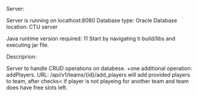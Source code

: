 Server:

Server is running on localhost:8080
Database type: Oracle
Database location: CTU server

Java runtime version required: 11
Start by navigating ti build/libs and executing jar file.

Descriprion: 

Server to handle CRUD operations on databese. 
+one additional operation: addPlayers. URL: /api/v1/teams/{id}/add_players
    will add provided players to team, after checks< if player is not playeing for another team and team does have free slots left.
    
